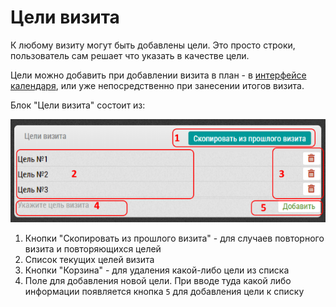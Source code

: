 # Цели визита

К любому визиту могут быть добавлены цели.
Это просто строки, пользователь сам решает что указать в качестве цели.

Цели можно добавить при добавлении визита в план - в [интерфейсе календаря](rep-add-target.html), или уже непосредственно при занесении итогов визита.


Блок "Цели визита" состоит из:

![](../images/rep-visits-target.png)

  1. Кнопки "Скопировать из прошлого визита" - для случаев повторного визита и повторяющихся целей
  2. Список текущих целей визита
  3. Кнопки "Корзина" - для удаления какой-либо цели из списка
  4. Поле для добавления новой цели. При вводе туда какой либо информации появляется кнопка `5` для добавления цели к списку
